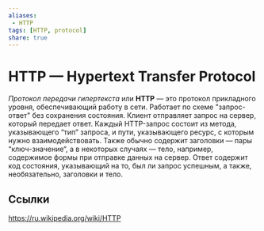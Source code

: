 ```yaml
---
aliases:
 - HTTP
tags: [HTTP, protocol]
share: true
---
```

# HTTP — Hypertext Transfer Protocol
*Протокол передачи гипертекста* или **HTTP** — это протокол прикладного уровня, обеспечивающий работу в сети. Работает по схеме "запрос-ответ" без сохранения состояния. Клиент отправляет запрос на сервер, который передает ответ.
Каждый HTTP-запрос состоит из метода, указывающего “тип” запроса, и пути, указывающего ресурс, с которым нужно взаимодействовать. Также обычно содержит заголовки — пары “ключ-значение“, а в некоторых случаях — тело, например, содержимое формы при отправке данных на сервер.
Ответ содержит код состояния, указывающий на то, был ли запрос успешным, а также, необязательно, заголовки и тело.
## Ссылки
https://ru.wikipedia.org/wiki/HTTP